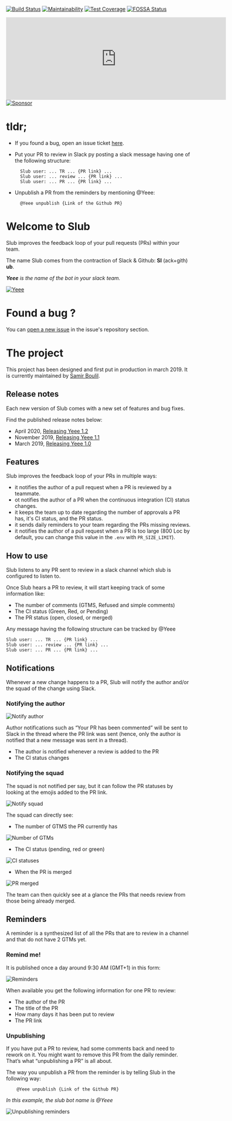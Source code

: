 [![Build Status](https://travis-ci.com/SamirBoulil/slub.svg?branch=master)](https://travis-ci.com/SamirBoulil/slub)
[![Maintainability](https://api.codeclimate.com/v1/badges/afb6042b14df680869f2/maintainability)](https://codeclimate.com/github/SamirBoulil/slub/maintainability)
[![Test Coverage](https://api.codeclimate.com/v1/badges/afb6042b14df680869f2/test_coverage)](https://codeclimate.com/github/SamirBoulil/slub/test_coverage)
[![FOSSA Status](https://app.fossa.com/api/projects/git%2Bgithub.com%2FSamirBoulil%2Fslub.svg?type=shield)](https://app.fossa.com/projects/git%2Bgithub.com%2FSamirBoulil%2Fslub?ref=badge_shield)

<iframe src="https://github.com/sponsors/SamirBoulil/card" title="Sponsor SamirBoulil" height="225" width="600" style="border: 0;"></iframe>
<a href="https://github.com/sponsors/SamirBoulil">
  <img src="https://img.shields.io/badge/sponsor-30363D?logo=GitHub-Sponsors&logoColor=#EA4AAA&style=for-the-badge" alt="Sponsor" />
</a>


# tldr;
- If you found a bug, open an issue ticket [here](https://github.com/SamirBoulil/slub/issues/new).
- Put your PR to review in Slack py posting a slack message having one of the following structure:

        Slub user: ... TR ... {PR link} ...
        Slub user: ... review ... {PR link} ...
        Slub user: ... PR ... {PR link} ...

- Unpublish a PR from the reminders by mentioning @Yeee:

        @Yeee unpublish {Link of the Github PR}


# Welcome to Slub
Slub improves the feedback loop of your pull requests (PRs) within your team.

The name Slub comes from the contraction of Slack & Github: **Sl** (ack+gith) **ub**.

***Yeee** is the name of the bot in your slack team.*

[![Yeee](https://img.youtube.com/vi/2Jvvz8n_hZ0/0.jpg)](https://www.youtube.com/watch?v=2Jvvz8n_hZ0 "Yeeee")

# Found a bug ?
You can [open a new issue](https://github.com/SamirBoulil/slub/issues/new) in the issue's repository section.

# The project
This project has been designed and first put in production in march 2019. It is currently maintained by [Samir Boulil](https://github.com/samirboulil).

## Release notes
Each new version of Slub comes with a new set of features and bug fixes.

Find the published release notes below:
- April 2020, [Releasing Yeee 1.2](https://medium.com/@samir.boulil/releasing-yeee-1-2-36573723b92e)
- November 2019, [Releasing Yeee 1.1](https://medium.com/@samir.boulil/releasing-slub-1-0-63c58756f923)
- March 2019, [Releasing Yeee 1.0](https://medium.com/@samir.boulil/releasing-slub-1-0-63c58756f923)

## Features
Slub improves the feedback loop of your PRs in multiple ways:
- it notifies the author of a pull request when a PR is reviewed by a teammate.
- ot notifies the author of a PR when the continuous integration (CI) status changes.
- it keeps the team up to date regarding the number of approvals a PR has, it's CI status, and the PR status.
- it sends daily reminders to your team regarding the PRs missing reviews.
- it notifies the author of a pull request when a PR is too large (800 Loc by default, you can change this value in the `.env` with `PR_SIZE_LIMIT`).

## How to use
Slub listens to any PR sent to review in a slack channel which slub is configured to listen to.

Once Slub hears a PR to review, it will start keeping track of some information like:
- The number of comments (GTMS, Refused and simple comments)
- The CI status (Green, Red, or Pending)
- The PR status (open, closed, or merged)

Any message having the following structure can be tracked by @Yeee

    Slub user: ... TR ... {PR link} ...
    Slub user: ... review ... {PR link} ...
    Slub user: ... PR ... {PR link} ...

## Notifications
Whenever a new change happens to a PR, Slub will notify the author and/or the squad of the change using Slack.

### Notifying the author
![Notify author](https://miro.medium.com/max/872/1*Sd9GpS2aXwo9KYYfkeAVAQ.png)

Author notifications such as “Your PR has been commented” will be sent to Slack in the thread where the PR link was sent (hence, only the author is notified that a new message was sent in a thread).
- The author is notified whenever a review is added to the PR
- The CI status changes

### Notifying the squad
The squad is not notified per say, but it can follow the PR statuses by looking at the emojis added to the PR link.

![Notify squad](https://miro.medium.com/max/1350/1*wYmeULsOHzn_oX9UZLp9Xg.png)

The squad can directly see:
- The number of GTMS the PR currently has

![Number of GTMs](https://miro.medium.com/max/146/1*UE2fYlXN13cgHM5jqng1wg.png)

- The CI status (pending, red or green)

![CI statuses](https://miro.medium.com/max/202/1*3-zBCweArdz6YZ6T0cHhOg.png)

- When the PR is merged

![PR merged](https://miro.medium.com/max/82/1*Wpc21XHITPgQMedSmfntgw.png)

The team can then quickly see at a glance the PRs that needs review from those being already merged.

## Reminders

A reminder is a synthesized list of all the PRs that are to review in a channel and that do not have 2 GTMs yet.

### Remind me!

It is published once a day around 9:30 AM (GMT+1) in this form:

![Reminders](https://miro.medium.com/max/1262/1*o7zWCsXAQpSiy4a5n6jWeg.png)

When available you get the following information for one PR to review:
- The author of the PR
- The title of the PR
- How many days it has been put to review
- The PR link

### Unpublishing

If you have put a PR to review, had some comments back and need to rework on it. You might want to remove this PR from the daily reminder. That’s what “unpublishing a PR” is all about.

The way you unpublish a PR from the reminder is by telling Slub in the following way:

        @Yeee unpublish {Link of the Github PR}

*In this example, the slub bot name is @Yeee*

![Unpublishing reminders](https://miro.medium.com/max/1760/1*lKYEB13fVb1lQzvL5pVtKg.png)
